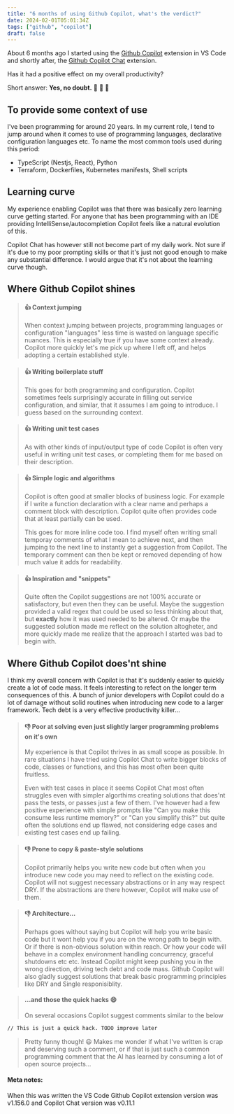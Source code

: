 ```yaml
---
title: "6 months of using Github Copilot, what's the verdict?"
date: 2024-02-01T05:01:34Z
tags: ["github", "copilot"]
draft: false
---
```

About 6 months ago I started using the [Github Copilot](https://github.com/features/copilot) extension in VS Code and shortly after, the [Github Copilot Chat](https://github.com/features/copilot) extension. 

Has it had a positive effect on my overall productivity?

Short answer: **Yes, no doubt.** :rocket: :rocket: :rocket:

## To provide some context of use
I've been programming for around 20 years. In my current role, I tend to jump around when it comes to use of programming languages, declarative configuration languages etc. To name the most common tools used during this period:
 - TypeScript (Nestjs, React), Python
 - Terraform, Dockerfiles, Kubernetes manifests, Shell scripts

## Learning curve
My experience enabling Copilot was that there was basically zero learning curve getting started. For anyone that has been programming with an IDE providing IntelliSense/autocompletion Copilot feels like a natural evolution of this.

Copilot Chat has however still not become part of my daily work. Not sure if it's due to my poor prompting skills or that it's just not good enough to make any substantial difference. I would argue that it's not about the learning curve though.

## Where Github Copilot shines
> #### :thumbsup: Context jumping
> When context jumping between projects, programming languages or configuration "languages" less time is wasted on language specific nuances. This is especially true if you have some context already. Copilot more quickly let's me pick up where I left off, and helps adopting a certain established style.

> #### :thumbsup: Writing boilerplate stuff
> This goes for both programming and configuration. Copilot sometimes feels surprisingly accurate in filling out service configuration, and similar, that it assumes I am going to introduce. I guess based on the surrounding context.

> #### :thumbsup: Writing unit test cases
> As with other kinds of input/output type of code Copilot is often very useful in writing unit test cases, or completing them for me based on their description.

> #### :thumbsup:  Simple logic and algorithms
> Copilot is often good at smaller blocks of business logic. For example if I write a function declaration with a clear name and perhaps a comment block with description. Copilot quite often provides code that at least partially can be used.
> 
> This goes for more inline code too. I find myself often writing small temporay comments of what I mean to achieve next, and then jumping to the next line to instantly get a suggestion from Copilot. The temporary comment can then be kept or removed depending of how much value it adds for readability.

> #### :thumbsup: Inspiration and "snippets"
> Quite often the Copilot suggestions are not 100% accurate or satisfactory, but even then they can be useful. Maybe the suggestion provided a valid regex that could be used so less thinking about that, but **exactly** how it was used needed to be altered. Or maybe the suggested solution made me reflect on the solution altogheter, and more quickly made me realize that the approach I started was bad to begin with.

## Where Github Copilot does'nt shine
I think my overall concern with Copilot is that it's suddenly easier to quickly create a lot of code mass. It feels interesting to refect on the longer term consequences of this. A bunch of junior developers with Copilot could do a lot of damage without solid routines when introducing new code to a larger framework. Tech debt is a very effective productivity killer...

> #### :thumbsdown: Poor at solving even just slightly larger programming problems on it's own
> My experience is that Copilot thrives in as small scope as possible. In rare situations I have tried using Copilot Chat to write bigger blocks of code, classes or functions, and this has most often been quite fruitless.
> 
> Even with test cases in place it seems Copilot Chat most often struggles even with simpler algorthims creating solutions that does'nt pass the tests, or passes just a few of them. I've however had a few positive experience with simple prompts like "Can you make this consume less runtime memory?" or "Can you simplify this?" but quite often the solutions end up flawed, not considering edge cases and existing test cases end up failing.

> #### :thumbsdown: Prone to copy & paste-style solutions
> Copilot primarily helps you write new code but often when you introduce new code you may need to reflect on the existing code. Copilot will not suggest necessary abstractions or in any way respect DRY. If the abstractions are there however, Copilot will make use of them.

> #### :thumbsdown: Architecture...
> Perhaps goes without saying but Copilot will help you write basic code but it wont help you if you are on the wrong path to begin with. Or if there is non-obvious solution within reach. Or how your code will behave in a complex environment handling concurrency, graceful shutdowns etc etc. Instead Copilot might keep pushing you in the wrong direction, driving tech debt and code mass. Github Copilot will also gladly suggest solutions that break basic programming principles like DRY and Single responisiblity. 

> #### ...and those the quick hacks :smile:
> On several occasions Copilot suggest comments similar to  the below
```sh
// This is just a quick hack. TODO improve later
```
> Pretty funny though! :smiley: Makes me wonder if what I've written is crap and deserving such a comment, or if that is just such a common programming comment that the AI has learned by consuming a lot of open source projects...

#### Meta notes:
When this was written the VS Code Github Copilot extension version was v1.156.0 and Copilot Chat version was v0.11.1